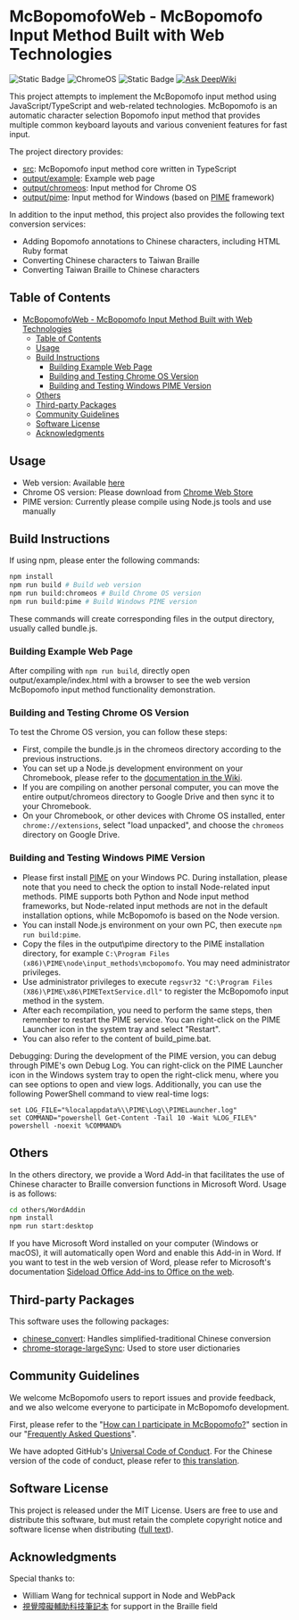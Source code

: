 # McBopomofoWeb - McBopomofo Input Method Built with Web Technologies

![Static Badge](https://img.shields.io/badge/platform-web-green)
![ChromeOS](https://img.shields.io/badge/platform-chome_os-yellow) ![Static Badge](https://img.shields.io/badge/platform-windows-blue) [![Ask DeepWiki](https://deepwiki.com/badge.svg)](https://deepwiki.com/openvanilla/McBopomofoWeb)

This project attempts to implement the McBopomofo input method using JavaScript/TypeScript and web-related technologies. McBopomofo is an automatic character selection Bopomofo input method that provides multiple common keyboard layouts and various convenient features for fast input.

The project directory provides:

- [src](https://github.com/openvanilla/McBopomofoWeb/tree/main/src): McBopomofo input method core written in TypeScript
- [output/example](https://github.com/openvanilla/McBopomofoWeb/tree/main/output/example): Example web page
- [output/chromeos](https://github.com/openvanilla/McBopomofoWeb/tree/main/output/chromeos): Input method for Chrome OS
- [output/pime](https://github.com/openvanilla/McBopomofoWeb/tree/main/output/pime): Input method for Windows (based on [PIME](https://github.com/EasyIME/PIME) framework)

In addition to the input method, this project also provides the following text conversion services:

- Adding Bopomofo annotations to Chinese characters, including HTML Ruby format
- Converting Chinese characters to Taiwan Braille
- Converting Taiwan Braille to Chinese characters

## Table of Contents

- [McBopomofoWeb - McBopomofo Input Method Built with Web Technologies](#mcbopomofoweb---mcbopomofo-input-method-built-with-web-technologies)
  - [Table of Contents](#table-of-contents)
  - [Usage](#usage)
  - [Build Instructions](#build-instructions)
    - [Building Example Web Page](#building-example-web-page)
    - [Building and Testing Chrome OS Version](#building-and-testing-chrome-os-version)
    - [Building and Testing Windows PIME Version](#building-and-testing-windows-pime-version)
  - [Others](#others)
  - [Third-party Packages](#third-party-packages)
  - [Community Guidelines](#community-guidelines)
  - [Software License](#software-license)
  - [Acknowledgments](#acknowledgments)

## Usage

- Web version: Available [here](https://openvanilla.github.io/McBopomofoWeb/)
- Chrome OS version: Please download from [Chrome Web Store](https://chromewebstore.google.com/detail/pkjjfjnlglfhgfaipoempeaghmpfakkg)
- PIME version: Currently please compile using Node.js tools and use manually

## Build Instructions

If using npm, please enter the following commands:

```sh
npm install
npm run build # Build web version
npm run build:chromeos # Build Chrome OS version
npm run build:pime # Build Windows PIME version
```

These commands will create corresponding files in the output directory, usually called bundle.js.

### Building Example Web Page

After compiling with `npm run build`, directly open output/example/index.html with a browser to see the web version McBopomofo input method functionality demonstration.

### Building and Testing Chrome OS Version

To test the Chrome OS version, you can follow these steps:

- First, compile the bundle.js in the chromeos directory according to the previous instructions.
- You can set up a Node.js development environment on your Chromebook, please refer to the [documentation in the Wiki](https://github.com/openvanilla/McBopomofoWeb/wiki/Chrome-OS-%E8%BC%B8%E5%85%A5%E6%B3%95%E9%96%8B%E7%99%BC).
- If you are compiling on another personal computer, you can move the entire output/chromeos directory to Google Drive and then sync it to your Chromebook.
- On your Chromebook, or other devices with Chrome OS installed, enter `chrome://extensions`, select "load unpacked", and choose the `chromeos` directory on Google Drive.

### Building and Testing Windows PIME Version

- Please first install [PIME](https://github.com/EasyIME/PIME/releases) on your Windows PC. During installation, please note that you need to check the option to install Node-related input methods. PIME supports both Python and Node input method frameworks, but Node-related input methods are not in the default installation options, while McBopomofo is based on the Node version.
- You can install Node.js environment on your own PC, then execute `npm run build:pime`.
- Copy the files in the output\pime directory to the PIME installation directory, for example `C:\Program Files (x86)\PIME\node\input_methods\mcbopomofo`. You may need administrator privileges.
- Use administrator privileges to execute `regsvr32 "C:\Program Files (X86)\PIME\x86\PIMETextService.dll"` to register the McBopomofo input method in the system.
- After each recompilation, you need to perform the same steps, then remember to restart the PIME service. You can right-click on the PIME Launcher icon in the system tray and select "Restart".
- You can also refer to the content of build_pime.bat.

Debugging: During the development of the PIME version, you can debug through PIME's own Debug Log. You can right-click on the PIME Launcher icon in the Windows system tray to open the right-click menu, where you can see options to open and view logs. Additionally, you can use the following PowerShell command to view real-time logs:

```
set LOG_FILE="%localappdata%\\PIME\Log\\PIMELauncher.log"
set COMMAND="powershell Get-Content -Tail 10 -Wait %LOG_FILE%"
powershell -noexit %COMMAND%
```

## Others

In the others directory, we provide a Word Add-in that facilitates the use of Chinese character to Braille conversion functions in Microsoft Word. Usage is as follows:

```sh
cd others/WordAddin
npm install
npm run start:desktop
```

If you have Microsoft Word installed on your computer (Windows or macOS), it will automatically open Word and enable this Add-in in Word. If you want to test in the web version of Word, please refer to Microsoft's documentation [Sideload Office Add-ins to Office on the web](https://learn.microsoft.com/en-us/office/dev/add-ins/testing/sideload-office-add-ins-for-testing).

## Third-party Packages

This software uses the following packages:

- [chinese_convert](https://github.com/ccckmit/chinese_convert): Handles simplified-traditional Chinese conversion
- [chrome-storage-largeSync](https://github.com/dtuit/chrome-storage-largeSync): Used to store user dictionaries

## Community Guidelines

We welcome McBopomofo users to report issues and provide feedback, and we also welcome everyone to participate in McBopomofo development.

First, please refer to the "[How can I participate in McBopomofo?](https://github.com/openvanilla/McBopomofo/wiki/常見問題#我可以怎麼參與小麥注音)" section in our "[Frequently Asked Questions](https://github.com/openvanilla/McBopomofo/wiki/常見問題)".

We have adopted GitHub's [Universal Code of Conduct](https://github.com/openvanilla/McBopomofo/blob/master/CODE_OF_CONDUCT.md). For the Chinese version of the code of conduct, please refer to [this translation](https://www.contributor-covenant.org/zh-tw/version/1/4/code-of-conduct/).

## Software License

This project is released under the MIT License. Users are free to use and distribute this software, but must retain the complete copyright notice and software license when distributing ([full text](https://github.com/openvanilla/McBopomofo/blob/master/LICENSE.txt)).

## Acknowledgments

Special thanks to:

- William Wang for technical support in Node and WebPack
- [視覺障礙輔助科技筆記本](https://class.kh.edu.tw/19061/page/view/27) for support in the Braille field
